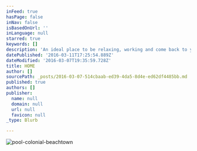 ```yaml
---
inFeed: true
hasPage: false
inNav: false
isBasedOnUrl: ''
inLanguage: null
starred: true
keywords: []
description: 'An ideal place to be relaxing, working and come back to year after year'
datePublished: '2016-03-11T17:25:54.889Z'
dateModified: '2016-03-07T19:35:59.728Z'
title: HOME
author: []
sourcePath: _posts/2016-03-07-514cbaab-ed39-4da5-8d4e-ed62df4485bb.md
published: true
authors: []
publisher:
  name: null
  domain: null
  url: null
  favicon: null
_type: Blurb

---
```

![pool-colonial-beachtown](https://s3-us-west-2.amazonaws.com/the-grid-img/p/cc27e1a997e8beea0d2c3b1f573afdc1adbc8d07.jpg)